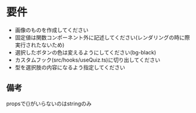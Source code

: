 # 要件
- 画像のものを作成してください
- 固定値は関数コンポーネント外に記述してください(レンダリングの時に際実行されたないため)
- 選択したボタンの色は変えるようにしてください(bg-black)
- カスタムフック(src/hooks/useQuiz.ts)に切り出してください
- 型を選択肢の内容になるよう指定してください
## 備考
propsで{}がいらないのはstringのみ
